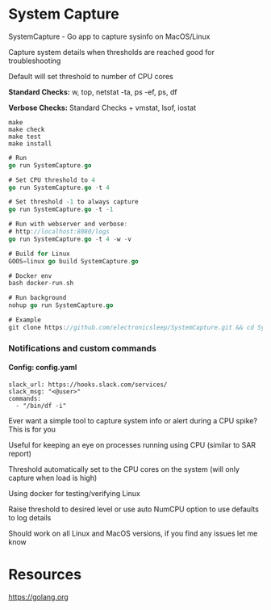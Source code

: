 # System Capture

SystemCapture - Go app to capture sysinfo on MacOS/Linux

Capture system details when thresholds are reached good for troubleshooting

Default will set threshold to number of CPU cores

**Standard Checks:** w, top, netstat -ta, ps -ef, ps, df

**Verbose Checks:** Standard Checks + vmstat, lsof, iostat

``` Make
make
make check
make test
make install
```

``` Go
# Run
go run SystemCapture.go

# Set CPU threshold to 4
go run SystemCapture.go -t 4

# Set threshold -1 to always capture
go run SystemCapture.go -t -1

# Run with webserver and verbose:
# http://localhost:8080/logs
go run SystemCapture.go -t 4 -w -v

# Build for Linux
GOOS=linux go build SystemCapture.go

# Docker env
bash docker-run.sh

# Run background
nohup go run SystemCapture.go

# Example
git clone https://github.com/electronicsleep/SystemCapture.git && cd SystemCapture && go run SystemCapture.go

```
###  Notifications and custom commands
#### Config: config.yaml
```
slack_url: https://hooks.slack.com/services/
slack_msg: "<@user>"
commands:
  - "/bin/df -i"
```
Ever want a simple tool to capture system info or alert during a CPU spike? This is for you

Useful for keeping an eye on processes running using CPU (similar to SAR report)

Threshold automatically set to the CPU cores on the system (will only capture when load is high)

Using docker for testing/verifying Linux

Raise threshold to desired level or use auto NumCPU option to use defaults to log details

Should work on all Linux and MacOS versions, if you find any issues let me know

# Resources

https://golang.org
